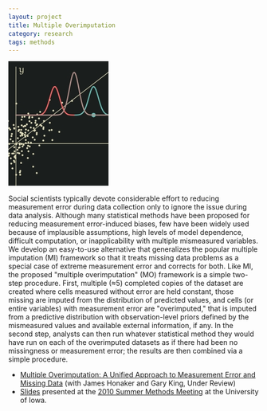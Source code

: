 ```yaml
---
layout: project
title: Multiple Overimputation
category: research
tags: methods
---
```


![Multiple Overimputation](/images/mo.jpg)

Social scientists typically devote considerable effort to reducing
measurement error during data collection only to ignore the issue
during data analysis. Although many statistical methods have been
proposed for reducing measurement error-induced biases, few have been
widely used because of implausible assumptions, high levels of model
dependence, difficult computation, or inapplicability with multiple
mismeasured variables. We develop an easy-to-use alternative that
generalizes the popular multiple imputation (MI) framework so that it
treats missing data problems as a special case of extreme measurement
error and corrects for both. Like MI, the proposed "multiple
overimputation" (MO) framework is a simple two-step procedure. First,
multiple (≈5) completed copies of the dataset are created where cells
measured without error are held constant, those missing are imputed
from the distribution of predicted values, and cells (or entire
variables) with measurement error are "overimputed," that is imputed
from a predictive distribution with observation-level priors defined
by the mismeasured values and available external information, if
any. In the second step, analysts can then run whatever statistical
method they would have run on each of the overimputed datasets as if
there had been no missingness or measurement error; the results are
then combined via a simple procedure.

* [Multiple Overimputation: A Unified Approach to Measurement Error and Missing Data][mo-paper] (with James Honaker and Gary King, Under Review) 
* [Slides][mo-slides] presented at the [2010 Summer Methods Meeting][polmeth2010] at the University of Iowa.

[mo-paper]: http://gking.harvard.edu/files/measure.pdf
[mo-slides]: /files/papers/merror-methods.pdf
[polmeth2010]: http://www.polisci.uiowa.edu/polmeth/index.html
